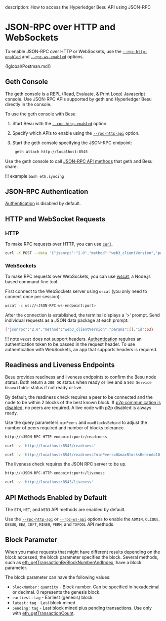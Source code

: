 description: How to access the Hyperledger Besu API using JSON-RPC
<!--- END of page meta data -->

# JSON-RPC over HTTP and WebSockets

To enable JSON-RPC over HTTP or WebSockets, use the [`--rpc-http-enabled`](../../../Reference/CLI/CLI-Syntax.md#rpc-http-enabled) 
and [`--rpc-ws-enabled`](../../../Reference/CLI/CLI-Syntax.md#rpc-ws-enabled) options.

{!global/Postman.md!}

## Geth Console 

The geth console is a REPL (Read, Evaluate, & Print Loop) Javascript console. Use JSON-RPC APIs supported by geth and 
Hyperledger Besu directly in the console.  

To use the geth console with Besu: 

1. Start Besu with the [`--rpc-http-enabled`](../../../Reference/CLI/CLI-Syntax.md#rpc-http-enabled) option. 

1. Specify which APIs to enable using the [`--rpc-http-api`](../../../Reference/CLI/CLI-Syntax.md#rpc-http-api) option. 

1. Start the geth console specifying the JSON-RPC endpoint: 
   ```bash
    geth attach http://localhost:8545
   ``` 
   
Use the geth console to call [JSON-RPC API methods](../../../Reference/API-Methods.md) that geth and Besu share. 

!!! example 
    ```bash
    eth.syncing
    ```
    
## JSON-RPC Authentication 

[Authentication](Authentication.md) is disabled by default. 

## HTTP and WebSocket Requests

### HTTP

To make RPC requests over HTTP, you can use [`curl`](https://curl.haxx.se/download.html).

```bash
curl -X POST --data '{"jsonrpc":"2.0","method":"web3_clientVersion","params":[],"id":53}' <JSON-RPC-http-endpoint:port>
```

### WebSockets

To make RPC requests over WebSockets, you can use [wscat](https://github.com/websockets/wscat), a Node.js based command-line tool.

First connect to the WebSockets server using `wscat` (you only need to connect once per session):

```bash
wscat -c ws://<JSON-RPC-ws-endpoint:port>
```

After the connection is established, the terminal displays a '>' prompt.
Send individual requests as a JSON data package at each prompt:

```bash
{"jsonrpc":"2.0","method":"web3_clientVersion","params":[],"id":53}
```

!!! note 
    `wscat` does not support headers. [Authentication](Authentication.md) requires an authentication token to be passed in the 
    request header. To use authentication with WebSockets, an app that supports headers is required. 

## Readiness and Liveness Endpoints 

Besu provides readiness and liveness endpoints to confirm the Besu node status. Both return a
`200 OK` status when ready or live and a `503 Service Unavailable` status if not ready or live. 
 
By default, the readiness check requires a peer to be connected and the node to be within 2 blocks of the best
known block. If [p2p communication is disabled](../../../Reference/CLI/CLI-Syntax.md#p2p-enabled), 
no peers are required. A live node with p2p disabled is always ready. 

Use the query parameters `minPeers` and `maxBlocksBehind` to adjust the number of peers required and number of blocks tolerance.

```bash tab="Readiness Endpoint"
http://<JSON-RPC-HTTP-endpoint:port>/readiness
```
    
```bash tab="curl Request Example"
curl -v 'http://localhost:8545/readiness'
```

```bash tab="Query Parameters Example"
curl -v 'http://localhost:8545/readiness?minPeers=0&maxBlocksBehind=10'
```

The liveness check requires the JSON RPC server to be up. 

```bash tab="Liveness Endpoint"
http://<JSON-RPC-HTTP-endpoint:port>/liveness
```
    
```bash tab="curl Request Example"
curl -v 'http://localhost:8545/liveness'
```

## API Methods Enabled by Default

The `ETH`, `NET`, and `WEB3` API methods are enabled by default. 

Use the [`--rpc-http-api`](../../../Reference/CLI/CLI-Syntax.md#rpc-http-api) or [`--rpc-ws-api`](../../../Reference/CLI/CLI-Syntax.md#rpc-ws-api) 
options to enable the `ADMIN`, `CLIQUE`, `DEBUG`, `EEA`, `IBFT`, `MINER`, `PERM`, and `TXPOOL` API methods.

## Block Parameter

When you make requests that might have different results depending on the block accessed, 
the block parameter specifies the block. 
Several methods, such as [eth_getTransactionByBlockNumberAndIndex](../../../Reference/API-Methods.md#eth_gettransactionbyblocknumberandindex), have a block parameter.

The block parameter can have the following values:

* `blockNumber` : `quantity` - Block number. Can be specified in hexadecimal or decimal. 0 represents the genesis block.
* `earliest` : `tag` - Earliest (genesis) block. 
* `latest` : `tag` - Last block mined.
* `pending` : `tag` - Last block mined plus pending transactions. Use only with [eth_getTransactionCount](../../../Reference/API-Methods.md#eth_gettransactioncount).  

